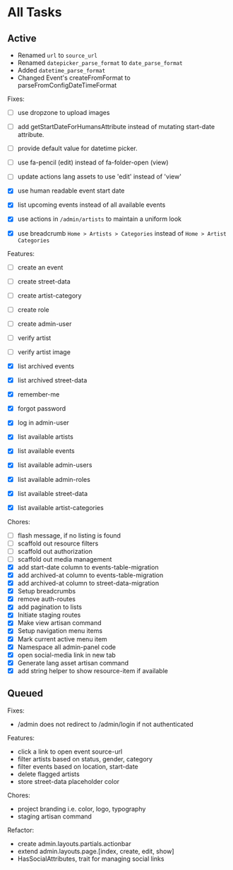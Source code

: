 # All Tasks

## Active

- Renamed `url` to `source_url`
- Renamed `datepicker_parse_format` to `date_parse_format`
- Added `datetime_parse_format`
- Changed Event's createFromFormat to parseFromConfigDateTimeFormat

Fixes:

- [ ] use dropzone to upload images
- [ ] add getStartDateForHumansAttribute instead of mutating start-date attribute.
- [ ] provide default value for datetime picker.
- [ ] use fa-pencil (edit) instead of fa-folder-open (view)
- [ ] update actions lang assets to use 'edit' instead of 'view'
- [x] use human readable event start date
- [x] list upcoming events instead of all available events
- [x] use actions in `/admin/artists` to maintain a uniform look
- [x] use breadcrumb `Home > Artists > Categories` instead of `Home > Artist Categories`


Features:

- [ ] create an event
- [ ] create street-data
- [ ] create artist-category
- [ ] create role
- [ ] create admin-user
- [ ] verify artist
- [ ] verify artist image
- [x] list archived events
- [x] list archived street-data
- [x] remember-me
- [x] forgot password
- [x] log in admin-user
- [x] list available artists
- [x] list available events
- [x] list available admin-users
- [x] list available admin-roles
- [x] list available street-data
- [x] list available artist-categories


Chores:

- [ ] flash message, if no listing is found
- [ ] scaffold out resource filters
- [ ] scaffold out authorization
- [ ] scaffold out media management
- [x] add start-date column to events-table-migration
- [x] add archived-at column to events-table-migration
- [x] add archived-at column to street-data-migration
- [x] Setup breadcrumbs
- [x] remove auth-routes
- [x] add pagination to lists
- [x] Initiate staging routes
- [x] Make view artisan command
- [x] Setup navigation menu items
- [x] Mark current active menu item
- [x] Namespace all admin-panel code
- [x] open social-media link in new tab
- [x] Generate lang asset artisan command
- [x] add string helper to show resource-item if available

## Queued

Fixes:

- /admin does not redirect to /admin/login if not authenticated

Features:

- click a link to open event source-url
- filter artists based on status, gender, category
- filter events based on location, start-date
- delete flagged artists
- store street-data placeholder color

Chores:

- project branding i.e. color, logo, typography
- staging artisan command

Refactor:

- create admin.layouts.partials.actionbar
- extend admin.layouts.page.[index, create, edit, show]
- HasSocialAttributes, trait for managing social links
